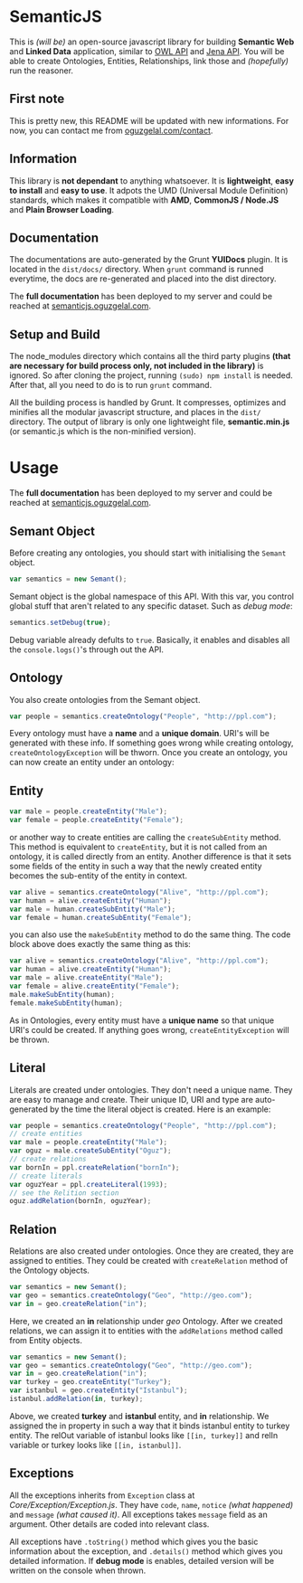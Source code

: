 SemanticJS
=====

This is *(will be)* an open-source javascript library for building **Semantic Web** and **Linked Data** application, similar to <a href='http://owlapi.sourceforge.net/' target='_new'>OWL API</a> and <a href='https://jena.apache.org/' target='_new'>Jena API</a>. You will be able to create Ontologies, Entities, Relationships, link those and *(hopefully)* run the reasoner.

First note
-----

This is pretty new, this README will be updated with new informations. For now, you can contact me from <a href='http://oguzgelal.com/contact' target='_new'>oguzgelal.com/contact</a>.

Information
------
This library is **not dependant** to anything whatsoever. It is **lightweight**, **easy to install** and **easy to use**. It adpots the UMD (Universal Module Definition) standards, which makes it compatible with **AMD**, **CommonJS / Node.JS** and **Plain Browser Loading**. 

Documentation
------
The documentations are auto-generated by the Grunt **YUIDocs** plugin. It is located in the `dist/docs/` directory. When `grunt` command is runned everytime, the docs are re-generated and placed into the dist directory. 

The **full documentation** has been deployed to my server and could be reached at <a href='http://semanticjs.oguzgelal.com' target='_new'>semanticjs.oguzgelal.com</a>.

Setup and Build
--------
The node_modules directory which contains all the third party plugins **(that are necessary for build process only, not included in the library)** is ignored. So after cloning the project, running `(sudo) npm install` is needed. After that, all you need to do is to run `grunt` command.

All the building process is handled by Grunt. It compresses, optimizes and minifies all the modular javascript structure, and places in the `dist/` directory. The output of library is only one lightweight file, **semantic.min.js** (or semantic.js which is the non-minified version).

Usage
====

The **full documentation** has been deployed to my server and could be reached at <a href='http://semanticjs.oguzgelal.com' target='_new'>semanticjs.oguzgelal.com</a>.

Semant Object
-----

Before creating any ontologies, you should start with initialising the `Semant` object.

```Javascript
var semantics = new Semant();
```

Semant object is the global namespace of this API. With this var, you control global stuff that aren't related to any specific dataset. Such as *debug mode*:

```Javascript
semantics.setDebug(true);
```

Debug variable already defults to `true`. Basically, it enables and disables all the `console.logs()`'s through out the API. 

Ontology
----

You also create ontologies from the Semant object.

```Javascript
var people = semantics.createOntology("People", "http://ppl.com");
```

Every ontology must have a **name** and a **unique domain**. URI's will be generated with these info. If something goes wrong while creating ontology, `createOntologyException` will be thworn. Once you create an ontology, you can now create an entity under an ontology:

Entity
----

```Javascript
var male = people.createEntity("Male");
var female = people.createEntity("Female");
```

or another way to create entities are calling the `createSubEntity` method. This method is equivalent to `createEntity`, but it is not called from an ontology, it is called directly from an entity. Another difference is that it sets some fields of the entity in such a way that the newly created entity becomes the sub-entity of the entity in context.

```Javascript
var alive = semantics.createOntology("Alive", "http://ppl.com");
var human = alive.createEntity("Human");
var male = human.createSubEntity("Male");
var female = human.createSubEntity("Female");
```

you can also use the `makeSubEntity` method to do the same thing. The code block above does exactly the same thing as this:

```Javascript
var alive = semantics.createOntology("Alive", "http://ppl.com");
var human = alive.createEntity("Human");
var male = alive.createEntity("Male");
var female = alive.createEntity("Female");
male.makeSubEntity(human);
female.makeSubEntity(human);
```

As in Ontologies, every entity must have a **unique name** so that unique URI's could be created. If anything goes wrong, `createEntityException` will be thrown.

Literal
-----

Literals are created under ontologies. They don't need a unique name. They are easy to manage and create. Their unique ID, URI and type are auto-generated by the time the literal object is created. Here is an example:

```Javascript
var people = semantics.createOntology("People", "http://ppl.com");
// create entities
var male = people.createEntity("Male");
var oguz = male.createSubEntity("Oguz");
// create relations
var bornIn = ppl.createRelation("bornIn");
// create literals
var oguzYear = ppl.createLiteral(1993);
// see the Relition section
oguz.addRelation(bornIn, oguzYear);
```


Relation
-----

Relations are also created under ontologies. Once they are created, they are assigned to entities. They could be created with `createRelation` method of the Ontology objects.

```Javascript
var semantics = new Semant();
var geo = semantics.createOntology("Geo", "http://geo.com");
var in = geo.createRelation("in");
```

Here, we created an **in** relationship under *geo* Ontology. After we created relations, we can assign it to entities with the `addRelations` method called from Entity objects.

```Javascript
var semantics = new Semant();
var geo = semantics.createOntology("Geo", "http://geo.com");
var in = geo.createRelation("in");
var turkey = geo.createEntity("Turkey");
var istanbul = geo.createEntity("Istanbul");
istanbul.addRelation(in, turkey);
```

Above, we created **turkey** and **istanbul** entity, and **in** relationship. We assigned the in property in such a way that it binds istanbul entity to turkey entity. The relOut variable of istanbul looks like `[[in, turkey]]` and relIn variable or turkey looks like `[[in, istanbul]]`.

Exceptions
------

All the exceptions inherits from `Exception` class at *Core/Exception/Exception.js*. They have `code`, `name`, `notice` *(what happened)* and `message` *(what caused it)*. All exceptions takes `message` field as an argument. Other details are coded into relevant class. 

All exceptions have `.toString()` method which gives you the basic information about the exception, and `.details()` method which gives you detailed information. If **debug mode** is enables, detailed version will be written on the console when thrown.